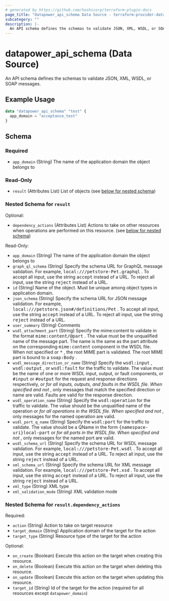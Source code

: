 ```yaml
---
# generated by https://github.com/hashicorp/terraform-plugin-docs
page_title: "datapower_api_schema Data Source - terraform-provider-datapower"
subcategory: ""
description: |-
  An API schema defines the schemas to validate JSON, XML, WSDL, or SOAP messages.
---
```


# datapower_api_schema (Data Source)

An API schema defines the schemas to validate JSON, XML, WSDL, or SOAP messages.

## Example Usage

```terraform
data "datapower_api_schema" "test" {
  app_domain = "acceptance_test"
}
```

<!-- schema generated by tfplugindocs -->
## Schema

### Required

- `app_domain` (String) The name of the application domain the object belongs to

### Read-Only

- `result` (Attributes List) List of objects (see [below for nested schema](#nestedatt--result))

<a id="nestedatt--result"></a>
### Nested Schema for `result`

Optional:

- `dependency_actions` (Attributes List) Actions to take on other resources when operations are performed on this resource. (see [below for nested schema](#nestedatt--result--dependency_actions))

Read-Only:

- `app_domain` (String) The name of the application domain the object belongs to
- `graph_ql_schema` (String) Specify the schema URL for GraphQL message validation. For example, <tt>local:///petstore-Pet.graphql</tt> . To accept all input, use the string <tt>accept</tt> instead of a URL. To reject all input, use the string <tt>reject</tt> instead of a URL.
- `id` (String) Name of the object. Must be unique among object types in application domain.
- `json_schema` (String) Specify the schema URL for JSON message validation. For example, <tt>local:///petstore.json#/definitions/Pet</tt> . To accept all input, use the string <tt>accept</tt> instead of a URL. To reject all input, use the string <tt>reject</tt> instead of a URL.
- `user_summary` (String) Comments
- `wsdl_attachment_part` (String) Specify the mime:content to validate in the format <tt>mime:content/@part</tt> . The value must be the unqualified name of the message part. The name is the same as the part attribute on the corresponding <tt>mime:content</tt> component in the WSDL file. When not specified or <tt>*</tt> , the root MIME part is validated. The root MIME part is bound to a <tt>soap:Body</tt> .
- `wsdl_message_direction_or_name` (String) Specify the <tt>wsdl:input</tt> , <tt>wsdl:output</tt> , or <tt>wsdl:fault</tt> for the traffic to validate. The value must be the name of one or more WSDL input, output, or fault components, or <tt>#input</tt> or <tt>#output</tt> for the request and response directions respectively, or <tt>*</tt> for all inputs, outputs, and faults in the WSDL file. When specified and not <tt>*</tt> , only messages that match the specified direction or name are valid. Faults are valid for the response direction.
- `wsdl_operation_name` (String) Specify the <tt>wsdl:operation</tt> for the traffic to validate. The value should be the unqualified name of the operation or <tt>*</tt> for all operations in the WSDL file. When specified and not <tt>*</tt> , only messages for the named operation are valid.
- `wsdl_port_q_name` (String) Specify the <tt>wsdl:port</tt> for the traffic to validate. The value should be a QName in the form <tt>{namespace-uri}local-part</tt> or <tt>*</tt> for all ports in the WSDL file. When specified and not <tt>*</tt> , only messages for the named port are valid.
- `wsdl_schema_url` (String) Specify the schema URL for WSDL message validation. For example, <tt>local:///petstore-Pet.wsdl</tt> . To accept all input, use the string <tt>accept</tt> instead of a URL. To reject all input, use the string <tt>reject</tt> instead of a URL.
- `xml_schema_url` (String) Specify the schema URL for XML message validation. For example, <tt>local:///petstore-Pet.xsd</tt> . To accept all input, use the string <tt>accept</tt> instead of a URL. To reject all input, use the string <tt>reject</tt> instead of a URL.
- `xml_type` (String) XML type
- `xml_validation_mode` (String) XML validation mode

<a id="nestedatt--result--dependency_actions"></a>
### Nested Schema for `result.dependency_actions`

Required:

- `action` (String) Action to take on target resource
- `target_domain` (String) Application domain of the target for the action
- `target_type` (String) Resource type of the target for the action

Optional:

- `on_create` (Boolean) Execute this action on the target when creating this resource.
- `on_delete` (Boolean) Execute this action on the target when deleting this resource.
- `on_update` (Boolean) Execute this action on the target when updating this resource.
- `target_id` (String) Id of the target for the action (required for all resources except `datapower_domain`)
